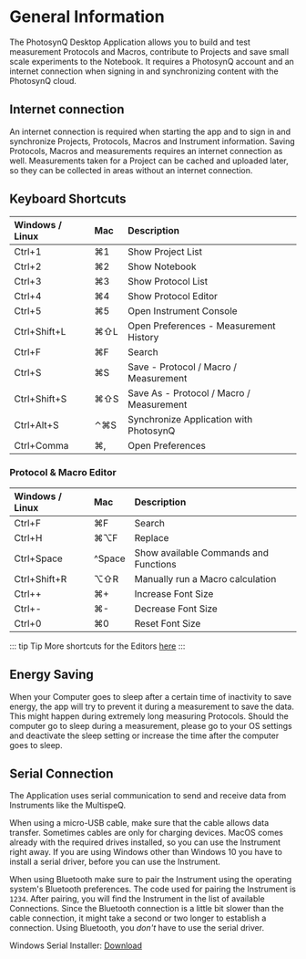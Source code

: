 # General Information

The PhotosynQ Desktop Application allows you to build and test measurement Protocols and Macros, contribute to Projects and save small scale experiments to the Notebook. It requires a PhotosynQ account and an internet connection when signing in and synchronizing content with the PhotosynQ cloud.

## Internet connection

An internet connection is required when starting the app and to sign in and synchronize Projects, Protocols, Macros and Instrument information. Saving Protocols, Macros and measurements requires an internet connection as well. Measurements taken for a Project can be cached and uploaded later, so they can be collected in areas without an internet connection.

## Keyboard Shortcuts

| Windows / Linux | Mac  | Description                              |
| :-------------- | :--- | :--------------------------------------- |
| Ctrl+1          | ⌘1   | Show Project List                        |
| Ctrl+2          | ⌘2   | Show Notebook                            |
| Ctrl+3          | ⌘3   | Show Protocol List                       |
| Ctrl+4          | ⌘4   | Show Protocol Editor                     |
| Ctrl+5          | ⌘5   | Open Instrument Console                  |
| Ctrl+Shift+L    | ⌘⇧L  | Open Preferences - Measurement History   |
| Ctrl+F          | ⌘F   | Search                                   |
| Ctrl+S          | ⌘S   | Save - Protocol / Macro / Measurement    |
| Ctrl+Shift+S    | ⌘⇧S  | Save As - Protocol / Macro / Measurement |
| Ctrl+Alt+S      | ⌃⌘S  | Synchronize Application with PhotosynQ   |
| Ctrl+Comma      | ⌘,   | Open Preferences                         |

### Protocol & Macro Editor

| Windows / Linux | Mac    | Description                           |
| :-------------- | :----- | :------------------------------------ |
| Ctrl+F          | ⌘F     | Search                                |
| Ctrl+H          | ⌘⌥F    | Replace                               |
| Ctrl+Space      | ^Space | Show available Commands and Functions |
| Ctrl+Shift+R    | ⌥⇧R    | Manually run a Macro calculation      |
| Ctrl++          | ⌘+     | Increase Font Size                    |
| Ctrl+-          | ⌘-     | Decrease Font Size                    |
| Ctrl+0          | ⌘0     | Reset Font Size                       |

::: tip Tip
More shortcuts for the Editors [here](https://github.com/ajaxorg/ace/wiki/Default-Keyboard-Shortcuts)
:::

## Energy Saving

When your Computer goes to sleep after a certain time of inactivity to save energy, the app will try to prevent it during a measurement to save the data. This might happen during extremely long measuring Protocols. Should the computer go to sleep during a measurement, please go to your OS settings and deactivate the sleep setting or increase the time after the computer goes to sleep.

## Serial Connection

The Application uses serial communication to send and receive data from Instruments like the MultispeQ.

When using a micro-USB cable, make sure that the cable allows data transfer. Sometimes cables are only for charging devices. MacOS comes already with the required drives installed, so you can use the Instrument right away. If you are using Windows other than Windows 10 you have to install a serial driver, before you can use the Instrument.

When using Bluetooth make sure to pair the Instrument using the operating system's Bluetooth preferences. The code used for pairing the Instrument is `1234`. After pairing, you will find the Instrument in the list of available Connections. Since the Bluetooth connection is a little bit slower than the cable connection, it might take a second or two longer to establish a connection. Using Bluetooth, you *don't* have to use the serial driver.

Windows Serial Installer: [Download](https://www.pjrc.com/teensy/serial_install.exe)
